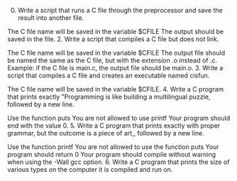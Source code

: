 0. Write a script that runs a C file through the preprocessor and save the result into another file.

The C file name will be saved in the variable $CFILE
The output should be saved in the file.
2. Write a script that compiles a C file but does not link.

The C file name will be saved in the variable $CFILE
The output file should be named the same as the C file, but with the extension .o instead of .c.
Example: if the C file is main.c, the output file should be main.o.
3. Write a script that compiles a C file and creates an executable named cisfun.

The C file name will be saved in the variable $CFILE.
4. Write a C program that prints exactly "Programming is like building a multilingual puzzle, followed by a new line.

Use the function puts
You are not allowed to use printf
Your program should end with the value 0.
5. Write a C program that prints exactly with proper grammar, but the outcome is a piece of art,, followed by a new line.

Use the function printf
You are not allowed to use the function puts
Your program should return 0
Your program should compile without warning when using the -Wall gcc option.
6. Write a C program that prints the size of various types on the computer it is compiled and run on.
